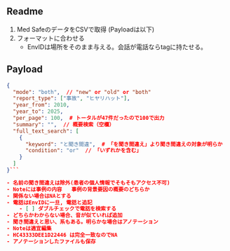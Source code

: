 ## Readme

1. Med SafeのデータをCSVで取得 (Payloadは以下)
1. フォーマットに合わせる
    - EnvIDは場所をそのまま与える。会話が電話ならtagに持たせる。

## Payload

```json
{
  "mode": "both",  // "new" or "old" or "both"
  "report_type": ["事故", "ヒヤリハット"],
  "year_from": 2010,
  "year_to": 2025,
  "per_page": 100,  # トータルが47件だったので100で出力
  "summary": "",  // 概要検索（空欄）
  "full_text_search": [
    {
      "keyword": "と聞き間違",  # 「を聞き間違え」より聞き間違えの対象が明らか
      "condition": "or"  // 「いずれかを含む」
    }
  ]
}```

- 名前の聞き間違えは除外(患者の個人情報でそもそもアクセス不可)
- Noteには事例の内容	事例の背景要因の概要のどちらか
- 関係ない場合はNAとする
- 電話はEnvIDに一旦, 電話と追記
    - [ ] ダブルチェックで電話を検索する
- どちらかわからない場合、音が似ていれば追加
- 聞き間違えと思い、系もある。明らかな場合はアノテーション
- Noteは適宜編集
- HC43333DEE1D22446 は完全一致なのでNA
- アノテーションしたファイルも保存